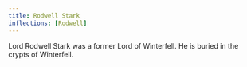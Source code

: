 ```yaml
---
title: Rodwell Stark
inflections: [Rodwell]
---
```


Lord Rodwell Stark was a former Lord of Winterfell. He is buried in the crypts of Winterfell.


